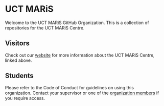 # UCT MARiS

Welcome to the UCT MARiS GitHub Organization. This is a collection of repositories for the UCT MARiS Centre.

## Visitors

Check out our [website](https://maris.uct.ac.za) for more information about the UCT MARiS Centre, linked above.

## Students

Please refer to the Code of Conduct for guidelines on using this organization. Contact your supervisor or one of the [organization members](https://github.com/orgs/UCT-MARiS/people) if you require access.
